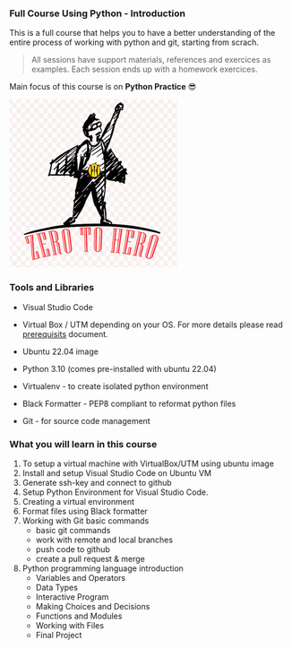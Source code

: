 ### Full Course Using Python - Introduction

This is a full course that helps you to have a better understanding of the entire process of working with python and git, starting from scrach. 

>All sessions have support materials, references and exercices as examples. Each session ends up with a homework exercices.

Main focus of this course is on **Python Practice** :sunglasses:

![ZeroHero](/Assets/zero-hero.jpeg)


### Tools and Libraries
- Visual Studio Code 
- Virtual Box / UTM depending on your OS. For more details please read 
[prerequisits](TrainingMaterials/0.SetupAndGitIntro/docs/EnvironmentSetup.md) document.

- Ubuntu 22.04 image
- Python 3.10 (comes pre-installed with ubuntu 22.04)
- Virtualenv - to create isolated python environment
- Black Formatter - PEP8 compliant to reformat python files
- Git - for source code management

### What you will learn in this course
1. To setup a virtual machine with VirtualBox/UTM using ubuntu image
2. Install and setup Visual Studio Code on Ubuntu VM
3. Generate ssh-key and connect to github
4. Setup Python Environment for Visual Studio Code. 
5. Creating a virtual environment
6. Format files using Black formatter
7. Working with Git basic commands
   - basic git commands
   - work with remote and local branches
   - push code to github
   - create a pull request & merge
8. Python programming language introduction
   - Variables and Operators
   - Data Types
   - Interactive Program
   - Making Choices and Decisions
   - Functions and Modules
   - Working with Files
   - Final Project
